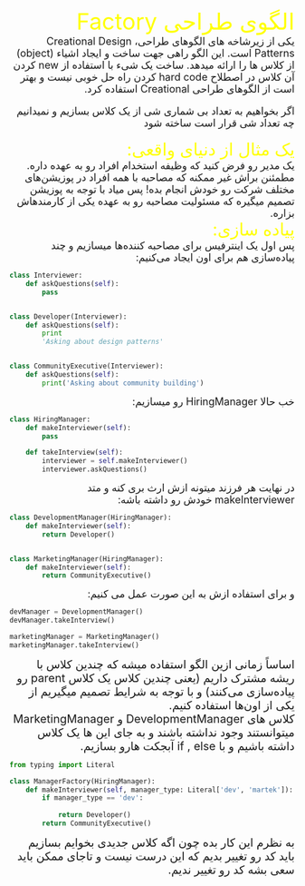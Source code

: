 <div dir="rtl" style="font-size:40px; color:yellow">
الگوی طراحی Factory
</div>


<div dir="rtl" style="font-size:18px">
یکی از زیرشاخه های الگوهای طراحی، Creational Design Patterns است.
این الگو راهی جهت ساخت و ایجاد اشیاء (object) از کلاس ها را ارائه میدهد.
ساخت یک شیء با استفاده از new کردن آن کلاس در اصطلاح hard code کردن راه حل خوبی نیست و بهتر است از الگوهای طراحی Creational استفاده کرد.

اگر بخواهیم به تعداد بی شماری شی از یک کلاس بسازیم و نمیدانیم چه تعداد شی قرار است ساخته شود
</div>


<div dir="rtl" style="font-size:30px; color:yellow">
یک مثال از دنیای واقعی:
</div>

<div dir="rtl" style="font-size:18px">
یک مدیر رو فرض کنید که وظیفه استخدام افراد رو به عهده داره. مطمئنن براش غیر ممکنه که مصاحبه با همه افراد در پوزیشن‌های مختلف شرکت رو خودش انجام بده! پس میاد با توجه به پوزیشن تصمیم میگیره که مسئولیت مصاحبه رو به عهده یکی از کارمند‌هاش بزاره.
</div>

<div dir="rtl" style="font-size:30px; color:yellow">
پیاده سازی: 
</div>

<div dir="rtl" style="font-size:18px">
پس اول یک اینترفیس برای مصاحبه کننده‌ها میسازیم و چند پیاده‌سازی هم برای اون ایجاد می‌کنیم:
</div>

```python
class Interviewer:
    def askQuestions(self):
        pass


class Developer(Interviewer):
    def askQuestions(self):
        print
        'Asking about design patterns'


class CommunityExecutive(Interviewer):
    def askQuestions(self):
        print('Asking about community building')
```

<div dir="rtl" style="font-size:18px">
خب حالا HiringManager رو میسازیم:
</div>

```python
class HiringManager:
    def makeInterviewer(self):
        pass

    def takeInterview(self):
        interviewer = self.makeInterviewer()
        interviewer.askQuestions()
```

<div dir="rtl" style="font-size:18px">
در نهایت هر فرزند میتونه ازش ارث بری کنه و متد makeInterviewer خودش رو داشته باشه:
</div>

```python
class DevelopmentManager(HiringManager):
    def makeInterviewer(self):
        return Developer()


class MarketingManager(HiringManager):
    def makeInterviewer(self):
        return CommunityExecutive()
```

<div dir="rtl" style="font-size:18px">
و برای استفاده ازش به این صورت عمل می کنیم:
</div>

```python
devManager = DevelopmentManager()
devManager.takeInterview()

marketingManager = MarketingManager()
marketingManager.takeInterview()
```

<div dir="rtl" style="font-size:20px;">
اساساً زمانی ازین الگو استفاده میشه که چندین کلاس با ریشه مشترک داریم (یعنی چندین کلاس یک کلاس parent رو پیاده‌سازی می‌کنند) و با توجه به شرایط تصمیم میگیریم از یکی از اون‌ها استفاده کنیم.
</div>


<div dir="rtl" style="font-size:20px;">
کلاس های DevelopmentManager و MarketingManager  میتوانستند وجود نداشته باشند و به جای این ها یک کلاس داشته باشیم و با if , else آبجکت هارو بسازیم.
</div>

```python
from typing import Literal

class ManagerFactory(HiringManager):
    def makeInterviewer(self, manager_type: Literal['dev', 'martek']):
        if manager_type == 'dev':
                
            return Developer()
        return CommunityExecutive()

```

<div dir="rtl" style="font-size:20px;">
به نظرم این کار بده چون اگه کلاس جدیدی بخوایم بسازیم باید کد رو تغییر بدیم که این درست نیست و تاجای ممکن باید سعی بشه کد رو تغییر ندیم.
</div>